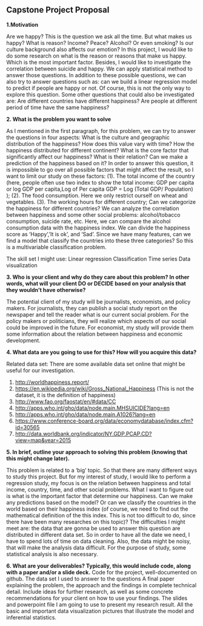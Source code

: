 ## Capstone Project Proposal

**1.Motivation**

Are we happy? This is the question we ask all the time. But what makes us happy? What is reason? Income? Peace? Alcohol? Or even smoking? Is our culture background also affects our emotion? In this project, I would like to do some research on what is the reason or reasons that make us happy. Which is the most important factor. Besides, I would like to investigate the correlation between suicide and happy. We can apply statistical method to answer those questions. In addition to these possible questions, we can also try to answer questions such as: can we build a linear regression model to predict if people are happy or not. Of course, this is not the only way to explore this question. Some other questions that could also be investigated are: Are different countries have different happiness? Are people at different period of time have the same happiness?


**2. What is the problem you want to solve**

As I mentioned in the first paragraph, for this problem, we can try to answer the questions in four aspects: 
What is the culture and geographic distribution of the happiness? How does this value vary with time?  How the happiness distributed for different continent?
What is the core factor that significantly affect our happiness? What is their relation? Can we make a prediction of the happiness based on it? In order to answer this question, it is impossible to go over all possible factors that might affect the result, so I want to limit our study on these factors: (1). The total income of the country (here, people often use two index to show the total income: GDP per capita or log GDP per capita,Log of Per capita GDP = Log (Total GDP/ Population) ); (2). The food consumption. Here we only restrict ourself on wheat and vegetables. (3). The working hours for different country; 
Can we categorize the happiness for different countries?
We can analyze the correlation between happiness and some other social problems: alcohol/tobacco consumption, suicide rate, etc. Here, we can compare the alcohol consumption data with the happiness index.
We can divide the happiness score as ‘Happy’,’It is ok’, and ‘Sad’. Since we have many features, can we find a model that classify the countries into these three categories? So this is a multivariable classification problem.

The skill set I might use:
Linear regression
Classification
Time series 
Data visualization

**3. Who is your client and why do they care about this problem? In other words, what will your client DO or DECIDE based on your analysis that they wouldn’t have otherwise?**

The potential client of my study will be journalists, economists, and policy makers. For journalists, they can publish a social study report on the newspaper and tell the reader what is our current social problem. For the policy makers or politicians, they will realize which aspects of our social could be improved in the future. For economist, my study will provide them some information about the relation between happiness and economic development.


**4. What data are you going to use for this? How will you acquire this data?**

Related data set:
There are some available data set online that might be useful for our investigation. 
  1. http://worldhappiness.report/
  2. https://en.wikipedia.org/wiki/Gross_National_Happiness (This is not the dataset, it is the definition of happiness)
  3. http://www.fao.org/faostat/en/#data/CC
  4. http://apps.who.int/gho/data/node.main.MHSUICIDE?lang=en
  5. http://apps.who.int/gho/data/node.main.A1026?lang=en
  6. https://www.conference-board.org/data/economydatabase/index.cfm?id=30565
  7. http://data.worldbank.org/indicator/NY.GDP.PCAP.CD?view=map&year=2015



**5. In brief, outline your approach to solving this problem (knowing that this might change later).**

This problem is related to  a ‘big’ topic. So that there are many different ways to study this project. But for my interest of study, I would like to perform a regression study, my focus is on the relation between happiness and total income, country, time, and other social problems. What I want to figure out is what is the important factor that determine our happiness. Can we make any predictions based on the model? Or can we classify the countries in the world based on their happiness index (of course, we need to find out the mathematical definition of the this index. This is not too difficult to do, since there have been many researches on this topic)? The difficulties I might meet are: the data that are gonna be used to answer this question are distributed in different data set. So in order to have all the date we need, I have to spend lots of time on data cleaning. Also, the data might be noisy, that will make the analysis data difficult. For the purpose of study, some statistical analysis is also necessary.


**6. What are your deliverables? Typically, this would include code, along with a paper and/or a slide deck.**
Code for the project, well-documented on github. The data set I used to answer to the questions
A final paper explaining the problem, the approach and the findings in complete technical detail. Include ideas for further research, as well as some concrete recommendations for your client on how to use your findings.
The slides and powerpoint file I am going to use to present my research result. 
All the basic and important data visualization pictures that illustrate the model and inferential statistics.
